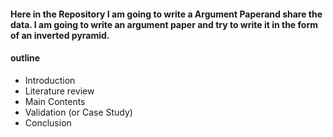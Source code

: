 #### Here in the Repository I am going to write a Argument Paperand share the data. I am going to write an argument paper and try to write it in the form of an inverted pyramid.

#### outline
- Introduction
- Literature review
- Main Contents
- Validation (or Case Study)
- Conclusion
